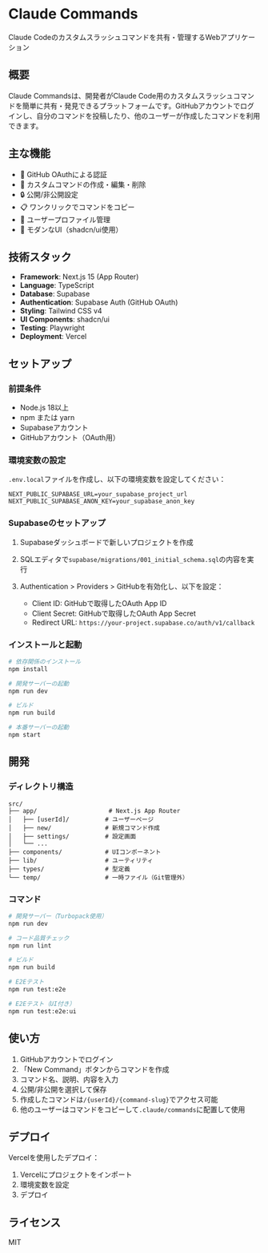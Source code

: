 # Claude Commands

Claude Codeのカスタムスラッシュコマンドを共有・管理するWebアプリケーション

## 概要

Claude Commandsは、開発者がClaude Code用のカスタムスラッシュコマンドを簡単に共有・発見できるプラットフォームです。GitHubアカウントでログインし、自分のコマンドを投稿したり、他のユーザーが作成したコマンドを利用できます。

## 主な機能

- 🔐 GitHub OAuthによる認証
- 📝 カスタムコマンドの作成・編集・削除
- 🔒 公開/非公開設定
- 📋 ワンクリックでコマンドをコピー
- 👤 ユーザープロファイル管理
- 🎨 モダンなUI（shadcn/ui使用）

## 技術スタック

- **Framework**: Next.js 15 (App Router)
- **Language**: TypeScript
- **Database**: Supabase
- **Authentication**: Supabase Auth (GitHub OAuth)
- **Styling**: Tailwind CSS v4
- **UI Components**: shadcn/ui
- **Testing**: Playwright
- **Deployment**: Vercel

## セットアップ

### 前提条件

- Node.js 18以上
- npm または yarn
- Supabaseアカウント
- GitHubアカウント（OAuth用）

### 環境変数の設定

`.env.local`ファイルを作成し、以下の環境変数を設定してください：

```env
NEXT_PUBLIC_SUPABASE_URL=your_supabase_project_url
NEXT_PUBLIC_SUPABASE_ANON_KEY=your_supabase_anon_key
```

### Supabaseのセットアップ

1. Supabaseダッシュボードで新しいプロジェクトを作成

2. SQLエディタで`supabase/migrations/001_initial_schema.sql`の内容を実行

3. Authentication > Providers > GitHubを有効化し、以下を設定：
   - Client ID: GitHubで取得したOAuth App ID
   - Client Secret: GitHubで取得したOAuth App Secret
   - Redirect URL: `https://your-project.supabase.co/auth/v1/callback`

### インストールと起動

```bash
# 依存関係のインストール
npm install

# 開発サーバーの起動
npm run dev

# ビルド
npm run build

# 本番サーバーの起動
npm start
```

## 開発

### ディレクトリ構造

```
src/
├── app/                    # Next.js App Router
│   ├── [userId]/          # ユーザーページ
│   ├── new/               # 新規コマンド作成
│   ├── settings/          # 設定画面
│   └── ...
├── components/            # UIコンポーネント
├── lib/                   # ユーティリティ
├── types/                 # 型定義
└── temp/                  # 一時ファイル（Git管理外）
```

### コマンド

```bash
# 開発サーバー（Turbopack使用）
npm run dev

# コード品質チェック
npm run lint

# ビルド
npm run build

# E2Eテスト
npm run test:e2e

# E2Eテスト（UI付き）
npm run test:e2e:ui
```

## 使い方

1. GitHubアカウントでログイン
2. 「New Command」ボタンからコマンドを作成
3. コマンド名、説明、内容を入力
4. 公開/非公開を選択して保存
5. 作成したコマンドは`/{userId}/{command-slug}`でアクセス可能
6. 他のユーザーはコマンドをコピーして`.claude/commands`に配置して使用

## デプロイ

Vercelを使用したデプロイ：

1. Vercelにプロジェクトをインポート
2. 環境変数を設定
3. デプロイ

## ライセンス

MIT